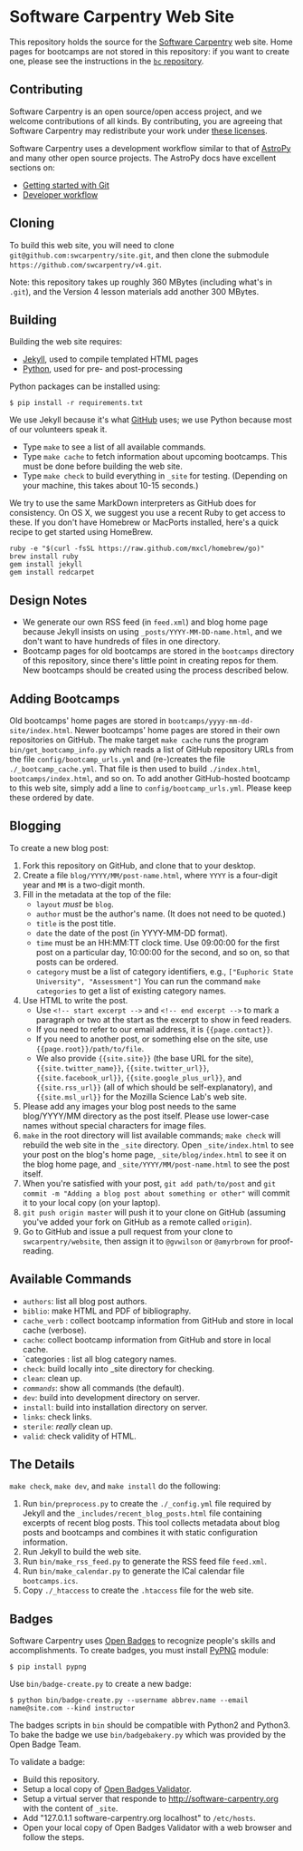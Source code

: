 Software Carpentry Web Site
===========================

This repository holds the source for
the [Software Carpentry](http://software-carpentry.org) web site.
Home pages for bootcamps are not stored in this repository:
if you want to create one,
please see the instructions in the [`bc` repository](https://github.com/swcarpentry/bc).

Contributing
------------

Software Carpentry is an open source/open access project,
and we welcome contributions of all kinds.
By contributing,
you are agreeing that Software Carpentry may redistribute your work
under [these licenses](http://software-carpentry.org/license.html).

Software Carpentry uses a development workflow similar to that of [AstroPy](http://astropy.org)
and many other open source projects.
The AstroPy docs have excellent sections on:

*   [Getting started with Git](http://astropy.readthedocs.org/en/latest/development/workflow/index.html#getting-started-with-git)
*   [Developer workflow](http://astropy.readthedocs.org/en/latest/development/workflow/development_workflow.html)

Cloning
-------

To build this web site,
you will need to clone `git@github.com:swcarpentry/site.git`,
and then clone the submodule `https://github.com/swcarpentry/v4.git`.

Note: this repository takes up roughly 360 MBytes
(including what's in `.git`),
and the Version 4 lesson materials add another 300 MBytes.

Building
--------

Building the web site requires: 

*   [Jekyll](http://jekyllrb.com/), used to compile templated HTML pages
*   [Python](http://python.org/), used for pre- and post-processing

Python packages can be installed using:

~~~
$ pip install -r requirements.txt
~~~

We use Jekyll because it's what [GitHub](http://github.com/) uses;
we use Python because most of our volunteers speak it.

*   Type `make` to see a list of all available commands.
*   Type `make cache` to fetch information about upcoming bootcamps.
    This must be done before building the web site.
*   Type `make check` to build everything in `_site` for testing.
    (Depending on your machine, this takes about 10-15 seconds.)

We try to use the same MarkDown interpreters as GitHub does for
consistency.  On OS X, we suggest you use a recent Ruby to get access
to these.  If you don't have Homebrew or MacPorts installed, here's a
quick recipe to get started using HomeBrew.

~~~
ruby -e "$(curl -fsSL https://raw.github.com/mxcl/homebrew/go)"
brew install ruby
gem install jekyll
gem install redcarpet 
~~~

Design Notes
------------

*   We generate our own RSS feed (in `feed.xml`) and blog home page
    because Jekyll insists on using `_posts/YYYY-MM-DD-name.html`,
    and we don't want to have hundreds of files in one directory.
*   Bootcamp pages for old bootcamps
    are stored in the `bootcamps` directory of this repository,
    since there's little point in creating repos for them.
    New bootcamps should be created using the process described below.

Adding Bootcamps
----------------

Old bootcamps' home pages are stored in `bootcamps/yyyy-mm-dd-site/index.html`.
Newer bootcamps' home pages are stored in their own repositories on GitHub.
The make target `make cache` runs the program `bin/get_bootcamp_info.py`
which reads a list of GitHub repository URLs from the file `config/bootcamp_urls.yml`
and (re-)creates the file `./_bootcamp_cache.yml`.
That file is then used to build `./index.html`, `bootcamps/index.html`, and so on.
To add another GitHub-hosted bootcamp to this web site,
simply add a line to `config/bootcamp_urls.yml`.
Please keep these ordered by date.

Blogging 
--------

To create a new blog post:

1.  Fork this repository on GitHub, and clone that to your desktop.
2.  Create a file `blog/YYYY/MM/post-name.html`,
    where `YYYY` is a four-digit year and `MM` is a two-digit month.
3.  Fill in the metadata at the top of the file:
    *   `layout` *must* be `blog`.
    *   `author` must be the author's name.  (It does not need to be quoted.)
    *   `title` is the post title.
    *   `date` the date of the post (in YYYY-MM-DD format).
    *   `time` must be an HH:MM:TT clock time.
        Use 09:00:00 for the first post on a particular day,
        10:00:00 for the second,
        and so on,
        so that posts can be ordered.
    *   `category` must be a list of category identifiers, e.g.,
        `["Euphoric State University", "Assessment"]`
        You can run the command `make categories` to get a list of existing category names.
4.  Use HTML to write the post.
    *   Use `<!-- start excerpt -->` and `<!-- end excerpt -->`
        to mark a paragraph or two at the start
        as the excerpt to show in feed readers.
    *   If you need to refer to our email address, it is `{{page.contact}}`.
    *   If you need to another post, or something else on the site, use `{{page.root}}/path/to/file`.
    *   We also provide `{{site.site}}` (the base URL for the site),
        `{{site.twitter_name}}`,
        `{{site.twitter_url}}`,
        `{{site.facebook_url}}`,
        `{{site.google_plus_url}}`,
        and `{{site.rss_url}}`
        (all of which should be self-explanatory),
        and `{{site.msl_url}}` for the Mozilla Science Lab's web site.
5.  Please add any images your blog post needs to the same blog/YYYY/MM directory as the post itself.
    Please use lower-case names without special characters for image files.
6.  `make` in the root directory will list available commands;
    `make check` will rebuild the web site in the `_site` directory.
    Open `_site/index.html` to see your post on the blog's home page,
    `_site/blog/index.html` to see it on the blog home page,
    and `_site/YYYY/MM/post-name.html` to see the post itself.
7.  When you're satisfied with your post,
    `git add path/to/post` and `git commit -m "Adding a blog post about something or other"`
    will commit it to your local copy (on your laptop).
8.  `git push origin master` will push it to your clone on GitHub
    (assuming you've added your fork on GitHub as a remote called `origin`).
9.  Go to GitHub and issue a pull request from your clone to `swcarpentry/website`,
    then assign it to `@gvwilson` or `@amyrbrown` for proof-reading.

Available Commands
------------------

*   `authors`: list all blog post authors.
*   `biblio`: make HTML and PDF of bibliography.
*   `cache_verb` : collect bootcamp information from GitHub and store in local cache (verbose).
*   `cache`: collect bootcamp information from GitHub and store in local cache.
*   `categories : list all blog category names.
*   `check`: build locally into _site directory for checking.
*   `clean`: clean up.
*   _`commands`_: show all commands (the default).
*   `dev`: build into development directory on server.
*   `install`: build into installation directory on server.
*   `links`: check links.
*   `sterile`: *really* clean up.
*   `valid`: check validity of HTML.

The Details
-----------

`make check`, `make dev`, and `make install` do the following:

1.  Run `bin/preprocess.py` to create the `./_config.yml` file required by Jekyll
    and the `_includes/recent_blog_posts.html` file containing excerpts of recent blog posts.
    This tool collects metadata about blog posts and bootcamps
    and combines it with static configuration information.
2.  Run Jekyll to build the web site.
3.  Run `bin/make_rss_feed.py` to generate the RSS feed file `feed.xml`.
4.  Run `bin/make_calendar.py` to generate the ICal calendar file `bootcamps.ics`.
5.  Copy `./_htaccess` to create the `.htaccess` file for the web site.

Badges
------

Software Carpentry uses [Open Badges](http://openbadges.org/) to recognize people's skills and accomplishments.
To create badges, you must install [PyPNG](http://pythonhosted.org/pypng/index.html) module:

~~~
$ pip install pypng
~~~

Use `bin/badge-create.py` to create a new badge:

~~~
$ python bin/badge-create.py --username abbrev.name --email name@site.com --kind instructor
~~~

The badges scripts in `bin` should be compatible with Python2 and Python3.
To bake the badge we use `bin/badgebakery.py` which was provided by the Open Badge Team.

To validate a badge:

*   Build this repository.
*   Setup a local copy of 
    [Open Badges Validator](https://github.com/mozilla/openbadges-validator-service.git).
*   Setup a virtual server that responde to http://software-carpentry.org with the
    content of `_site`.
*   Add "127.0.1.1 software-carpentry.org localhost" to `/etc/hosts`.
*   Open your local copy of Open Badges Validator with a web browser and follow the steps.
